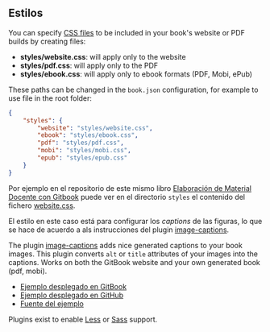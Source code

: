## Estilos


You can specify [CSS files](https://gitbookio.gitbooks.io/documentation/content/styling/book.html) to be included in your book's website or PDF builds by creating files:

- **styles/website.css**: will apply only to the website
- **styles/pdf.css**: will apply only to the PDF
- **styles/ebook.css**: will apply only to ebook formats (PDF, Mobi, ePub)

These paths can be changed in the `book.json` configuration, for example to use file in the root folder:

```json
{
    "styles": {
        "website": "styles/website.css",
        "ebook": "styles/ebook.css",
        "pdf": "styles/pdf.css",
        "mobi": "styles/mobi.css",
        "epub": "styles/epub.css"
    }
}
```
Por ejemplo en el repositorio de este mismo libro [Elaboración de Material Docente con Gitbook](https://github.com/ULL-PFPDI-GITBOOK-1617/Elaboracion-de-Material-Docente-con-GitBook/) puede 
ver en el directorio `styles` 
el contenido del fichero [website.css](https://github.com/ULL-PFPDI-GITBOOK-1617/Elaboracion-de-Material-Docente-con-GitBook/blob/master/styles/website.css).

El estilo en este caso está para configurar los *captions* de las figuras, lo que se hace de acuerdo a als instrucciones del plugin [image-captions](https://www.npmjs.com/package/gitbook-plugin-image-captions).

The plugin [image-captions](https://www.npmjs.com/package/gitbook-plugin-image-captions) adds nice generated captions to your book images. This plugin converts `alt` or `title` attributes of your images into the captions. Works on both the GitBook website and your own generated book (pdf, mobi).

- [Ejemplo desplegado en GitBook](https://tdvorak.gitbooks.io/test-book/content/phetchaburi.html)
- [Ejemplo desplegado en GitHub](https://crguezl.github.io/tdvorak-image-captions-plugin-test/)
- [Fuente del ejemplo](https://github.com/crguezl/tdvorak-image-captions-plugin-test)

Plugins exist to enable [Less](https://plugins.gitbook.com/plugin/styles-less) or [Sass](https://plugins.gitbook.com/plugin/styles-sass) support.

